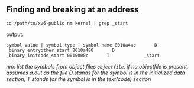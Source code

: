 ## Finding and breaking at an address

`cd /path/to/xv6-public
nm kernel | grep _start`

output:

`
symbol value | symbol type | symbol name
8010a4ac       D             _binary_entryother_start
8010a480       D             _binary_initcode_start
0010000c       T             _start
`

*nm: list the symbols from object files `objectfile`, if no objectfile is present, assumes a.out as the file*
*D stands for the symbol is in the initialized data section, T stands for the symbol is in the text(code) section*
